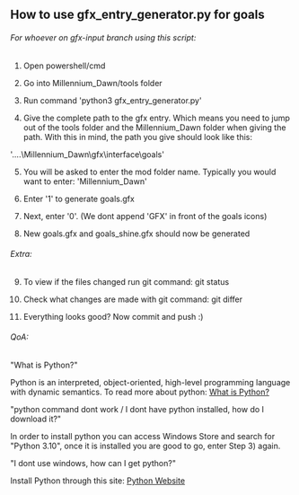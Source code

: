 <h2>How to use gfx_entry_generator.py for goals</h2>
<h6>For whoever on gfx-input branch using this script:</h6>

1) Open powershell/cmd

2) Go into Millennium_Dawn/tools folder

3) Run command 'python3 gfx_entry_generator.py'

4) Give the complete path to the gfx entry. Which means you need to jump out of the tools folder and the Millennium_Dawn folder when giving the path.
With this in mind, the path you give should look like this: 

'..\..\Millennium_Dawn\gfx\interface\goals'

5) You will be asked to enter the mod folder name. Typically you would want to enter: 'Millennium_Dawn\' 

6) Enter '1' to generate goals.gfx

7) Next, enter '0'. (We dont append 'GFX' in front of the goals icons)
    
8) New goals.gfx and goals_shine.gfx should now be generated

<h6>Extra:</h6>

9) To view if the files changed run git command: git status

10) Check what changes are made with git command: git differ

11) Everything looks good? Now commit and push :)

<h6>QoA:</h6>

"What is Python?"<br>

Python is an interpreted, object-oriented, high-level programming language with dynamic semantics. To read more about python: <a href="https://www.python.org/doc/essays/blurb/">What is Python?</a> <br>

"python command dont work / I dont have python installed, how do I download it?"<br>

In order to install python you can access Windows Store and search for "Python 3.10", once it is installed you are good to go, enter Step 3) again. <br>

"I dont use windows, how can I get python?" <br>

Install Python through this site: <a href="https://www.python.org/downloads/">Python Website</a> <br>
